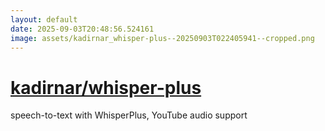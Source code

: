```yaml
---
layout: default
date: 2025-09-03T20:48:56.524161
image: assets/kadirnar_whisper-plus--20250903T022405941--cropped.png
---
```


# [kadirnar/whisper-plus](https://github.com/kadirnar/whisper-plus)

speech-to-text with WhisperPlus, YouTube audio support
